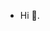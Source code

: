 - Hi 👋.

<!---
DurgaYaminiPalnati/DurgaYaminiPalnati is a ✨ special ✨ repository because its `README.md` (this file) appears on your GitHub profile.
You can click the Preview link to take a look at your changes.
--->

